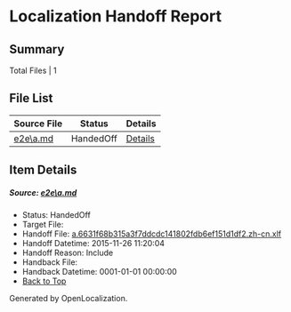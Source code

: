 # <a name='report-top'></a> Localization Handoff Report

## Summary
 Total Files | 1

## File List
 Source File | Status | Details 
 ----------- | ------ | ------- 
 [e2e\a.md](https://github.com/OpenLocalizationTest/oltest/blob/4da7f320ea5f195ac8e52d50b7cc734a90b723f8/e2e/a.md) | HandedOff | [Details](#cdba84edb6a91e1568d0620919682862eba2aceb1)

## Item Details
##### <a name='cdba84edb6a91e1568d0620919682862eba2aceb1'></a> Source: [e2e\a.md](https://github.com/OpenLocalizationTest/oltest/blob/4da7f320ea5f195ac8e52d50b7cc734a90b723f8/e2e/a.md)
* Status: HandedOff
* Target File: 
* Handoff File: [a.6631f68b315a3f7ddcdc141802fdb6ef151d1df2.zh-cn.xlf](https://github.com/OpenLocalizationTestOrg/olhandoff/blob/81c74114a842d51ff1456d65259b51497c7a017b/ol-handoff/OpenLocalizationTestOrg/oltest.zh-cn/yanz/a.6631f68b315a3f7ddcdc141802fdb6ef151d1df2.zh-cn.xlf)
* Handoff Datetime: 2015-11-26 11:20:04
* Handoff Reason: Include
* Handback File: 
* Handback Datetime: 0001-01-01 00:00:00
* [Back to Top](#report-top)


Generated by OpenLocalization.

